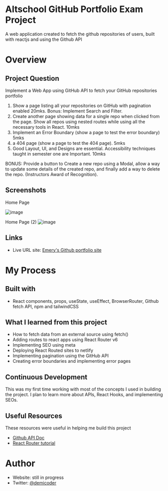 # Altschool GitHub Portfolio Exam Project
 A web application created to fetch the github repositories of users, built with reactjs and using the Github API 

# Overview

## Project Question
Implement a Web App using GitHub API to fetch your GitHub repositories portfolio

1) Show a page listing all your repositories on GitHub with pagination enabled 20mks. Bonus: Implement Search and Filter. 
2) Create another page showing data for a single repo when clicked from the page. Show all repos using nested routes while using all the necessary tools in React. 10mks
3) Implement an Error Boundary (show a page to test the error boundary) 5mks
4) a 404 page  (show a page to test the 404 page). 5mks
5) Good Layout, UI, and Designs are essential. Accessibility techniques taught in semester one are Important. 10mks

BONUS: Provide a button to Create a new repo using a Modal, allow a way to update some details of the created repo, and finally add a way to delete the repo. (Instructors Award of Recognition).

## Screenshots

Home Page

![image](https://github.com/Emery-hub/github-users-portfolio/assets/66257377/179fc385-a257-480c-a5e5-cff72f5c7558)

Home Page (2)
![image](https://github.com/Emery-hub/github-users-portfolio/assets/66257377/23944e71-1880-4263-b77c-efa06f681e2c)

## Links

- Live URL site: [Emery's Github portfolio site](https://github-portfolio-emery.netlify.app)


# My Process

## Built with

- React components, props, useState, useEffect, BrowserRouter, Github fetch API, npm and tailwindCSS

## What I learned from this project

- How to fetch data from an external source using fetch()
- Adding routes to react apps using React Router v6
- Implementing SEO using meta
- Deploying React Routed sites to netlify
- Implementing pagination using the GitHub API
- Creating error boundaries and implementing error pages

## Continuous Development

This was my first time working with most of the concepts I used in building the project. I plan to learn more about APIs, React Hooks, and implementing SEOs.

## Useful Resources

These resources were useful in helping me build this project

- [Github API Doc](https://docs.github.com/en/rest/using-the-rest-api/getting-started-with-the-rest-api?apiVersion=2022-11-28)
- [React Router tutorial](https://reactrouter.com/en/main/start/tutorial)


# Author

- Website: still in progress
- Twitter: [@demicoder](www.twitter.com/@demicoder)


